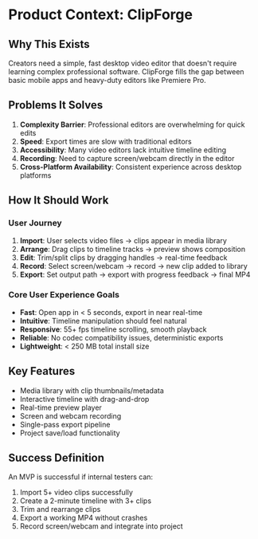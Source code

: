# Product Context: ClipForge

## Why This Exists
Creators need a simple, fast desktop video editor that doesn't require learning complex professional software. ClipForge fills the gap between basic mobile apps and heavy-duty editors like Premiere Pro.

## Problems It Solves
1. **Complexity Barrier**: Professional editors are overwhelming for quick edits
2. **Speed**: Export times are slow with traditional editors
3. **Accessibility**: Many video editors lack intuitive timeline editing
4. **Recording**: Need to capture screen/webcam directly in the editor
5. **Cross-Platform Availability**: Consistent experience across desktop platforms

## How It Should Work

### User Journey
1. **Import**: User selects video files → clips appear in media library
2. **Arrange**: Drag clips to timeline tracks → preview shows composition
3. **Edit**: Trim/split clips by dragging handles → real-time feedback
4. **Record**: Select screen/webcam → record → new clip added to library
5. **Export**: Set output path → export with progress feedback → final MP4

### Core User Experience Goals
- **Fast**: Open app in < 5 seconds, export in near real-time
- **Intuitive**: Timeline manipulation should feel natural
- **Responsive**: 55+ fps timeline scrolling, smooth playback
- **Reliable**: No codec compatibility issues, deterministic exports
- **Lightweight**: < 250 MB total install size

## Key Features
- Media library with clip thumbnails/metadata
- Interactive timeline with drag-and-drop
- Real-time preview player
- Screen and webcam recording
- Single-pass export pipeline
- Project save/load functionality

## Success Definition
An MVP is successful if internal testers can:
1. Import 5+ video clips successfully
2. Create a 2-minute timeline with 3+ clips
3. Trim and rearrange clips
4. Export a working MP4 without crashes
5. Record screen/webcam and integrate into project


